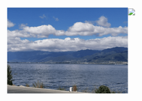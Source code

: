 <p align="center">
  <figure>
    <img align="left" height="200" alig src="./about.gif" />
    <img align="center" src="https://github-readme-stats.vercel.app/api?username=Gary-code&show_icons=true&include_all_commits&theme=tokyonight&count_private=true" />
  </figure>
</p>
